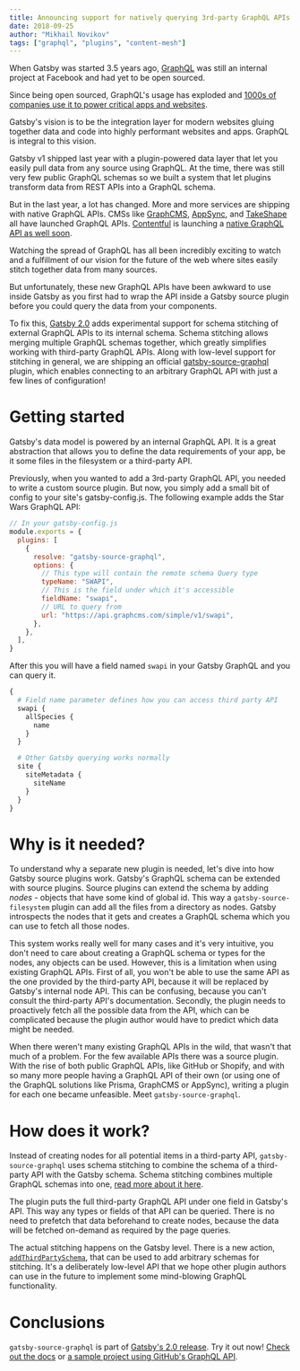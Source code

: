 ```yaml
---
title: Announcing support for natively querying 3rd-party GraphQL APIs with Gatsby
date: 2018-09-25
author: "Mikhail Novikov"
tags: ["graphql", "plugins", "content-mesh"]
---
```


When Gatsby was started 3.5 years ago, [GraphQL](https://www.graphql.com/) was still an internal project at Facebook and had yet to be open sourced.

Since being open sourced, GraphQL's usage has exploded and [1000s of companies use it to power critical apps and websites](https://www.graphql.com/case-studies/).

Gatsby's vision is to be the integration layer for modern websites gluing together data and code into highly performant websites and apps. GraphQL is integral to this vision.

Gatsby v1 shipped last year with a plugin-powered data layer that let you easily pull data from any source using GraphQL. At the time, there was still very few public GraphQL schemas so we built a system that let plugins transform data from REST APIs into a GraphQL schema.

But in the last year, a lot has changed. More and more services are shipping with native GraphQL APIs. CMSs like [GraphCMS](https://graphcms.com/), [AppSync](https://aws.amazon.com/appsync/), and [TakeShape](https://www.takeshape.io/) all have launched GraphQL APIs. [Contentful](https://www.contentful.com/) is launching a [native GraphQL API as well soon](https://www.contentful.com/blog/2018/07/04/graphql-abstract-syntax-tree-new-schema/).

Watching the spread of GraphQL has all been incredibly exciting to watch and a fulfillment of our vision for the future of the web where sites easily stitch together data from many sources.

But unfortunately, these new GraphQL APIs have been awkward to use inside Gatsby as you first had to wrap the API inside a Gatsby source plugin before you could query the data from your components.

To fix this, [Gatsby 2.0](/blog/2018-09-17-gatsby-v2/) adds experimental support for schema stitching of external GraphQL APIs to its internal schema. Schema stitching allows merging multiple GraphQL schemas together, which greatly simplifies working with third-party GraphQL APIs. Along with low-level support for stitching in general, we are shipping an official [gatsby-source-graphql](/packages/gatsby-source-graphql/) plugin, which enables connecting to an arbitrary GraphQL API with just a few lines of configuration!

# Getting started

Gatsby's data model is powered by an internal GraphQL API. It is a great abstraction that allows you to define the data requirements of your app, be it some files in the filesystem or a third-party API.

Previously, when you wanted to add a 3rd-party GraphQL API, you needed to write a custom source plugin. But now, you simply add a small bit of config to your site's gatsby-config.js. The following example adds the Star Wars GraphQL API:

```js
// In your gatsby-config.js
module.exports = {
  plugins: [
    {
      resolve: "gatsby-source-graphql",
      options: {
        // This type will contain the remote schema Query type
        typeName: "SWAPI",
        // This is the field under which it's accessible
        fieldName: "swapi",
        // URL to query from
        url: "https://api.graphcms.com/simple/v1/swapi",
      },
    },
  ],
}
```

After this you will have a field named `swapi` in your Gatsby GraphQL and you can query it.

```graphql
{
  # Field name parameter defines how you can access third party API
  swapi {
    allSpecies {
      name
    }
  }

  # Other Gatsby querying works normally
  site {
    siteMetadata {
      siteName
    }
  }
}
```

# Why is it needed?

To understand why a separate new plugin is needed, let's dive into how Gatsby source plugins work. Gatsby's GraphQL schema can be extended with source plugins. Source plugins can extend the schema by adding _nodes_ - objects that have some kind of global id. This way a `gatsby-source-filesystem` plugin can add all the files from a directory as nodes. Gatsby introspects the nodes that it gets and creates a GraphQL schema which you can use to fetch all those nodes.

This system works really well for many cases and it's very intuitive, you don't need to care about creating a GraphQL schema or types for the nodes, any objects can be used. However, this is a limitation when using existing GraphQL APIs. First of all, you won't be able to use the same API as the one provided by the third-party API, because it will be replaced by Gatsby's internal node API. This can be confusing, because you can't consult the third-party API's documentation. Secondly, the plugin needs to proactively fetch all the possible data from the API, which can be complicated because the plugin author would have to predict which data might be needed.

When there weren't many existing GraphQL APIs in the wild, that wasn't that much of a problem. For the few available APIs there was a source plugin. With the rise of both public GraphQL APIs, like GitHub or Shopify, and with so many more people having a GraphQL API of their own (or using one of the GraphQL solutions like Prisma, GraphCMS or AppSync), writing a plugin for each one became unfeasible. Meet `gatsby-source-graphql`.

# How does it work?

Instead of creating nodes for all potential items in a third-party API, `gatsby-source-graphql` uses schema stitching to combine the schema of a third-party API with the Gatsby schema. Schema stitching combines multiple GraphQL schemas into one, [read more about it here](https://www.apollographql.com/docs/graphql-tools/schema-stitching.html).

The plugin puts the full third-party GraphQL API under one field in Gatsby's API. This way any types or fields of that API can be queried. There is no need to prefetch that data beforehand to create nodes, because the data will be fetched on-demand as required by the page queries.

The actual stitching happens on the Gatsby level. There is a new action, [`addThirdPartySchema`](/docs/actions/#addThirdPartySchema), that can be used to add arbitrary schemas for stitching. It's a deliberately low-level API that we hope other plugin authors can use in the future to implement some mind-blowing GraphQL functionality.

# Conclusions

`gatsby-source-graphql` is part of [Gatsby's 2.0 release](/blog/2018-09-17-gatsby-v2/). Try it out now! [Check out the docs](/docs/third-party-graphql) or [a sample project using GitHub's GraphQL API](https://github.com/freiksenet/gatsby-github-displayer).

